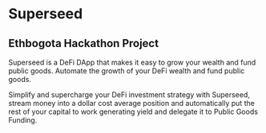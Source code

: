 # Superseed
## Ethbogota Hackathon Project

Superseed is a DeFi DApp that makes it easy to grow your wealth and fund public goods. Automate the growth of your DeFi wealth and fund public goods.

Simplify and supercharge your DeFi investment strategy with Superseed, stream money into a dollar cost average position and automatically put the rest of your capital to work generating yield and delegate it to Public Goods Funding.


